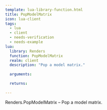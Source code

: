```yaml
---
template: lua-library-function.html
title: PopModelMatrix
icon: lua-client
tags:
  - lua
  - client
  - needs-verification
  - needs-example
lua:
  library: Renders
  function: PopModelMatrix
  realm: client
  description: "Pop a model matrix."
  
  arguments:
  
  returns:
    
---
```


<div class="lua__search__keywords">
Renders.PopModelMatrix &#x2013; Pop a model matrix.
</div>
